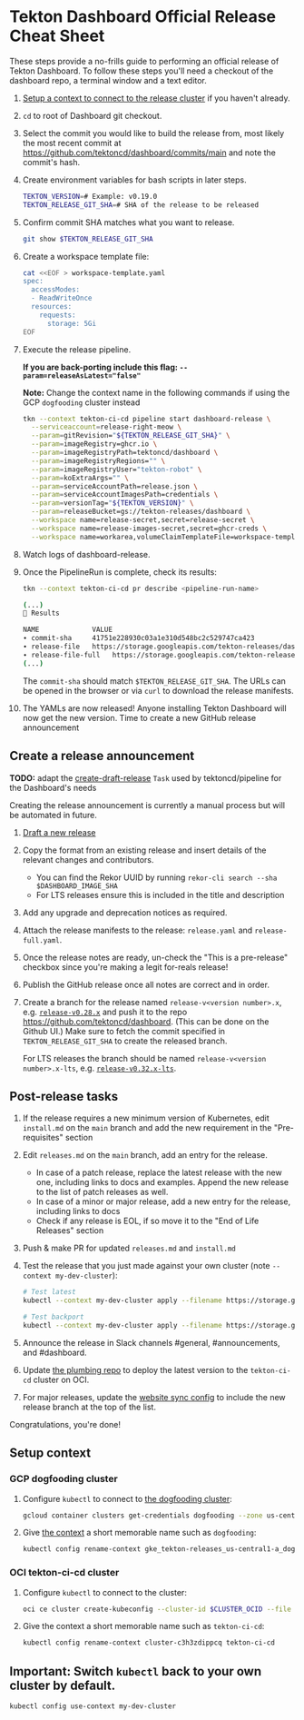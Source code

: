 # Tekton Dashboard Official Release Cheat Sheet

These steps provide a no-frills guide to performing an official release
of Tekton Dashboard. To follow these steps you'll need a checkout of
the dashboard repo, a terminal window and a text editor.

1. [Setup a context to connect to the release cluster](#setup-context) if you haven't already.

1. `cd` to root of Dashboard git checkout.

1. Select the commit you would like to build the release from, most likely the
   most recent commit at https://github.com/tektoncd/dashboard/commits/main
   and note the commit's hash.

1. Create environment variables for bash scripts in later steps.

    ```bash
    TEKTON_VERSION=# Example: v0.19.0
    TEKTON_RELEASE_GIT_SHA=# SHA of the release to be released
    ```

1. Confirm commit SHA matches what you want to release.

    ```bash
    git show $TEKTON_RELEASE_GIT_SHA
    ```

1. Create a workspace template file:

   ```bash
   cat <<EOF > workspace-template.yaml
   spec:
     accessModes:
     - ReadWriteOnce
     resources:
       requests:
         storage: 5Gi
   EOF
   ```

1. Execute the release pipeline.

   **If you are back-porting include this flag: `--param=releaseAsLatest="false"`**

   **Note:** Change the context name in the following commands if using the GCP `dogfooding` cluster instead

    ```bash
    tkn --context tekton-ci-cd pipeline start dashboard-release \
      --serviceaccount=release-right-meow \
      --param=gitRevision="${TEKTON_RELEASE_GIT_SHA}" \
      --param=imageRegistry=ghcr.io \
      --param=imageRegistryPath=tektoncd/dashboard \
      --param=imageRegistryRegions="" \
      --param=imageRegistryUser="tekton-robot" \
      --param=koExtraArgs="" \
      --param=serviceAccountPath=release.json \
      --param=serviceAccountImagesPath=credentials \
      --param=versionTag="${TEKTON_VERSION}" \
      --param=releaseBucket=gs://tekton-releases/dashboard \
      --workspace name=release-secret,secret=release-secret \
      --workspace name=release-images-secret,secret=ghcr-creds \
      --workspace name=workarea,volumeClaimTemplateFile=workspace-template.yaml
    ```

1. Watch logs of dashboard-release.

1. Once the PipelineRun is complete, check its results:

    ```bash
    tkn --context tekton-ci-cd pr describe <pipeline-run-name>

    (...)
    📝 Results

    NAME             VALUE
    ∙ commit-sha     41751e228930c03a1e310d548bc2c529747ca423
    ∙ release-file   https://storage.googleapis.com/tekton-releases/dashboard/previous/v0.61.0/release.yaml
    ∙ release-file-full   https://storage.googleapis.com/tekton-releases/dashboard/previous/v0.61.0/release-full.yaml
    (...)
    ```

    The `commit-sha` should match `$TEKTON_RELEASE_GIT_SHA`.
    The URLs can be opened in the browser or via `curl` to download the release manifests.

1. The YAMLs are now released! Anyone installing Tekton Dashboard will now get the new version. Time to create a new GitHub release announcement

## Create a release announcement

**TODO:** adapt the [create-draft-release](https://github.com/tektoncd/plumbing/blob/main/tekton/resources/release/base/github_release.yaml) `Task` used by tektoncd/pipeline for the Dashboard's needs

Creating the release announcement is currently a manual process but will be automated in future.

1. [Draft a new release](https://github.com/tektoncd/dashboard/releases/new)

1. Copy the format from an existing release and insert details of the relevant changes and contributors.
   - You can find the Rekor UUID by running `rekor-cli search --sha $DASHBOARD_IMAGE_SHA`
   - For LTS releases ensure this is included in the title and description

1. Add any upgrade and deprecation notices as required.

1. Attach the release manifests to the release: `release.yaml` and `release-full.yaml`.

1. Once the release notes are ready, un-check the "This is a pre-release" checkbox since you're making a legit for-reals release!

1. Publish the GitHub release once all notes are correct and in order.

1. Create a branch for the release named `release-v<version number>.x`, e.g. [`release-v0.28.x`](https://github.com/tektoncd/dashboard/tree/release-v0.28.x)
   and push it to the repo https://github.com/tektoncd/dashboard.
   (This can be done on the Github UI.)
   Make sure to fetch the commit specified in `TEKTON_RELEASE_GIT_SHA` to create the released branch.

   For LTS releases the branch should be named `release-v<version number>.x-lts`, e.g. [`release-v0.32.x-lts`](https://github.com/tektoncd/dashboard/tree/release-v0.32.x-lts).

## Post-release tasks

1. If the release requires a new minimum version of Kubernetes,
   edit `install.md` on the `main` branch and add the new requirement in the
   "Pre-requisites" section

1. Edit `releases.md` on the `main` branch, add an entry for the release.
   - In case of a patch release, replace the latest release with the new one,
     including links to docs and examples. Append the new release to the list
     of patch releases as well.
   - In case of a minor or major release, add a new entry for the
     release, including links to docs
   - Check if any release is EOL, if so move it to the "End of Life Releases"
     section

1. Push & make PR for updated `releases.md` and `install.md`

1. Test the release that you just made against your own cluster (note `--context my-dev-cluster`):

     ```bash
     # Test latest
     kubectl --context my-dev-cluster apply --filename https://storage.googleapis.com/tekton-releases/dashboard/latest/release-full.yaml
     ```

     ```bash
     # Test backport
     kubectl --context my-dev-cluster apply --filename https://storage.googleapis.com/tekton-releases/dashboard/previous/v0.32.0/release-full.yaml
     ```

1. Announce the release in Slack channels #general, #announcements, and #dashboard.

1. Update [the plumbing repo](https://github.com/tektoncd/plumbing/blob/d244554a42d7b6a5f1180c58c513eeecc9febcde/tekton/cd/dashboard/overlays/oci-ci-cd/kustomization.yaml#L4) to deploy the latest version to the `tekton-ci-cd` cluster on OCI.

1. For major releases, update the [website sync config](https://github.com/tektoncd/website/blob/main/sync/config/dashboard.yaml) to include the new release branch at the top of the list.

Congratulations, you're done!

## Setup context

### GCP dogfooding cluster

1. Configure `kubectl` to connect to
   [the dogfooding cluster](https://github.com/tektoncd/plumbing/blob/main/docs/dogfooding.md):

    ```bash
    gcloud container clusters get-credentials dogfooding --zone us-central1-a --project tekton-releases
    ```

1. Give [the context](https://kubernetes.io/docs/tasks/access-application-cluster/configure-access-multiple-clusters/)
   a short memorable name such as `dogfooding`:

   ```bash
   kubectl config rename-context gke_tekton-releases_us-central1-a_dogfooding dogfooding
   ```

### OCI tekton-ci-cd cluster

1. Configure `kubectl` to connect to the cluster:
    ```bash
    oci ce cluster create-kubeconfig --cluster-id $CLUSTER_OCID --file $HOME/.kube/config --region $CLUSTER_REGION --token-version 2.0.0 --kube-endpoint PUBLIC_ENDPOINT
    ```

1. Give the context a short memorable name such as `tekton-ci-cd`:

   ```bash
   kubectl config rename-context cluster-c3h3zdippcq tekton-ci-cd
   ```

## Important: Switch `kubectl` back to your own cluster by default.

```bash
kubectl config use-context my-dev-cluster
```
